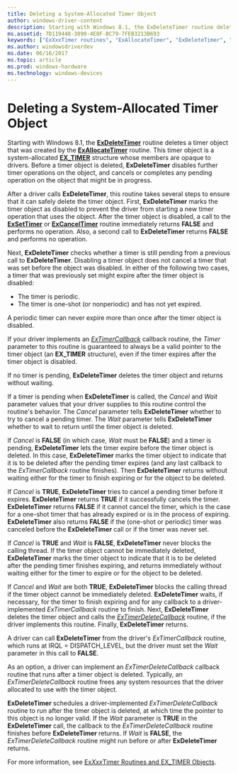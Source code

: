 ```yaml
---
title: Deleting a System-Allocated Timer Object
author: windows-driver-content
description: Starting with Windows 8.1, the ExDeleteTimer routine deletes a timer object that was created by the ExAllocateTimer routine.
ms.assetid: 7D119448-3890-4E8F-BC79-7FEB3213B693
keywords: ["ExXxxTimer routines", "ExAllocateTimer", "ExDeleteTimer", "ExSetTimer", "ExCancelTimer", "ExTimerCallback", "ExTimerDeleteCallback", "EX_TIMER"]
ms.author: windowsdriverdev
ms.date: 06/16/2017
ms.topic: article
ms.prod: windows-hardware
ms.technology: windows-devices
---
```


# Deleting a System-Allocated Timer Object


Starting with Windows 8.1, the [**ExDeleteTimer**](https://msdn.microsoft.com/library/windows/hardware/dn265181) routine deletes a timer object that was created by the [**ExAllocateTimer**](https://msdn.microsoft.com/library/windows/hardware/dn265179) routine. This timer object is a system-allocated [**EX\_TIMER**](https://msdn.microsoft.com/library/windows/hardware/dn265199) structure whose members are opaque to drivers. Before a timer object is deleted, **ExDeleteTimer** disables further timer operations on the object, and cancels or completes any pending operation on the object that might be in progress.

After a driver calls **ExDeleteTimer**, this routine takes several steps to ensure that it can safely delete the timer object. First, **ExDeleteTimer** marks the timer object as disabled to prevent the driver from starting a new timer operation that uses the object. After the timer object is disabled, a call to the [**ExSetTimer**](https://msdn.microsoft.com/library/windows/hardware/dn265188) or [**ExCancelTimer**](https://msdn.microsoft.com/library/windows/hardware/dn265180) routine immediately returns **FALSE** and performs no operation. Also, a second call to **ExDeleteTimer** returns **FALSE** and performs no operation.

Next, **ExDeleteTimer** checks whether a timer is still pending from a previous call to **ExDeleteTimer**. Disabling a timer object does not cancel a timer that was set before the object was disabled. In either of the following two cases, a timer that was previously set might expire after the timer object is disabled:

-   The timer is periodic.
-   The timer is one-shot (or nonperiodic) and has not yet expired.

A periodic timer can never expire more than once after the timer object is disabled.

If your driver implements an [*ExTimerCallback*](https://msdn.microsoft.com/library/windows/hardware/dn265190) callback routine, the *Timer* parameter to this routine is guaranteed to always be a valid pointer to the timer object (an **EX\_TIMER** structure), even if the timer expires after the timer object is disabled.

If no timer is pending, **ExDeleteTimer** deletes the timer object and returns without waiting.

If a timer is pending when **ExDeleteTimer** is called, the *Cancel* and *Wait* parameter values that your driver supplies to this routine control the routine's behavior. The *Cancel* parameter tells **ExDeleteTimer** whether to try to cancel a pending timer. The *Wait* parameter tells **ExDeleteTimer** whether to wait to return until the timer object is deleted.

If *Cancel* is **FALSE** (in which case, *Wait* must be **FALSE**) and a timer is pending, **ExDeleteTimer** lets the timer expire before the timer object is deleted. In this case, **ExDeleteTimer** marks the timer object to indicate that it is to be deleted after the pending timer expires (and any last callback to the *ExTimerCallback* routine finishes). Then **ExDeleteTimer** returns without waiting either for the timer to finish expiring or for the object to be deleted.

If *Cancel* is **TRUE**, **ExDeleteTimer** tries to cancel a pending timer before it expires. **ExDeleteTimer** returns **TRUE** if it successfully cancels the timer. **ExDeleteTimer** returns **FALSE** if it cannot cancel the timer, which is the case for a one-shot timer that has already expired or is in the process of expiring. **ExDeleteTimer** also returns **FALSE** if the (one-shot or periodic) timer was canceled before the **ExDeleteTimer** call or if the timer was never set.

If *Cancel* is **TRUE** and *Wait* is **FALSE**, **ExDeleteTimer** never blocks the calling thread. If the timer object cannot be immediately deleted, **ExDeleteTimer** marks the timer object to indicate that it is to be deleted after the pending timer finishes expiring, and returns immediately without waiting either for the timer to expire or for the object to be deleted.

If *Cancel* and *Wait* are both **TRUE**, **ExDeleteTimer** blocks the calling thread if the timer object cannot be immediately deleted. **ExDeleteTimer** waits, if necessary, for the timer to finish expiring and for any callback to a driver-implemented *ExTimerCallback* routine to finish. Next, **ExDeleteTimer** deletes the timer object and calls the [*ExTimerDeleteCallback*](https://msdn.microsoft.com/library/windows/hardware/dn265192) routine, if the driver implements this routine. Finally, **ExDeleteTimer** returns.

A driver can call **ExDeleteTimer** from the driver's *ExTimerCallback* routine, which runs at IRQL = DISPATCH\_LEVEL, but the driver must set the *Wait* parameter in this call to **FALSE**.

As an option, a driver can implement an *ExTimerDeleteCallback* callback routine that runs after a timer object is deleted. Typically, an *ExTimerDeleteCallback* routine frees any system resources that the driver allocated to use with the timer object.

**ExDeleteTimer** schedules a driver-implemented *ExTimerDeleteCallback* routine to run after the timer object is deleted, at which time the pointer to this object is no longer valid. If the *Wait* parameter is **TRUE** in the **ExDeleteTimer** call, the callback to the *ExTimerDeleteCallback* routine finishes before **ExDeleteTimer** returns. If *Wait* is **FALSE**, the *ExTimerDeleteCallback* routine might run before or after **ExDeleteTimer** returns.

For more information, see [Ex*Xxx*Timer Routines and EX\_TIMER Objects](exxxxtimer-routines-and-ex-timer-objects.md).

 

 




